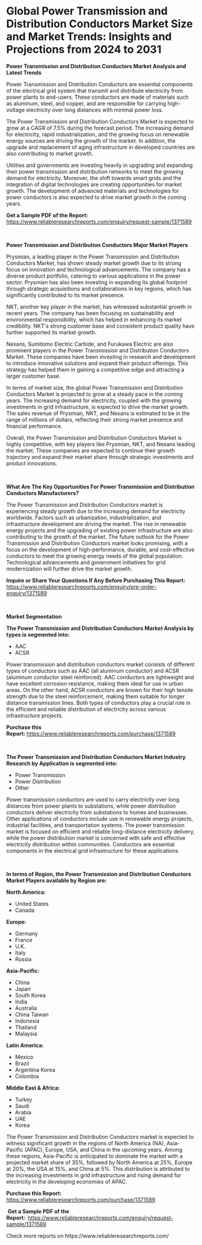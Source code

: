 <p><h1>Global Power Transmission and Distribution Conductors Market Size and Market Trends: Insights and Projections from 2024 to 2031</h1></p><p><strong>Power Transmission and Distribution Conductors Market Analysis and Latest Trends</strong></p>
<p><p>Power Transmission and Distribution Conductors are essential components of the electrical grid system that transmit and distribute electricity from power plants to end-users. These conductors are made of materials such as aluminum, steel, and copper, and are responsible for carrying high-voltage electricity over long distances with minimal power loss.</p><p>The Power Transmission and Distribution Conductors Market is expected to grow at a CAGR of 7.5% during the forecast period. The increasing demand for electricity, rapid industrialization, and the growing focus on renewable energy sources are driving the growth of the market. In addition, the upgrade and replacement of aging infrastructure in developed countries are also contributing to market growth.</p><p>Utilities and governments are investing heavily in upgrading and expanding their power transmission and distribution networks to meet the growing demand for electricity. Moreover, the shift towards smart grids and the integration of digital technologies are creating opportunities for market growth. The development of advanced materials and technologies for power conductors is also expected to drive market growth in the coming years.</p></p>
<p><strong>Get a Sample PDF of the Report:&nbsp;</strong> <a href="https://www.reliableresearchreports.com/enquiry/request-sample/1371589">https://www.reliableresearchreports.com/enquiry/request-sample/1371589</a></p>
<p>&nbsp;</p>
<p><strong>Power Transmission and Distribution Conductors Major Market Players</strong></p>
<p><p>Prysmian, a leading player in the Power Transmission and Distribution Conductors Market, has shown steady market growth due to its strong focus on innovation and technological advancements. The company has a diverse product portfolio, catering to various applications in the power sector. Prysmian has also been investing in expanding its global footprint through strategic acquisitions and collaborations in key regions, which has significantly contributed to its market presence.</p><p>NKT, another key player in the market, has witnessed substantial growth in recent years. The company has been focusing on sustainability and environmental responsibility, which has helped in enhancing its market credibility. NKT's strong customer base and consistent product quality have further supported its market growth.</p><p>Nexans, Sumitomo Electric Carbide, and Furukawa Electric are also prominent players in the Power Transmission and Distribution Conductors Market. These companies have been investing in research and development to introduce innovative solutions and expand their product offerings. This strategy has helped them in gaining a competitive edge and attracting a larger customer base.</p><p>In terms of market size, the global Power Transmission and Distribution Conductors Market is projected to grow at a steady pace in the coming years. The increasing demand for electricity, coupled with the growing investments in grid infrastructure, is expected to drive the market growth. The sales revenue of Prysmian, NKT, and Nexans is estimated to be in the range of millions of dollars, reflecting their strong market presence and financial performance.</p><p>Overall, the Power Transmission and Distribution Conductors Market is highly competitive, with key players like Prysmian, NKT, and Nexans leading the market. These companies are expected to continue their growth trajectory and expand their market share through strategic investments and product innovations.</p></p>
<p>&nbsp;</p>
<p><strong>What Are The Key Opportunities For Power Transmission and Distribution Conductors Manufacturers?</strong></p>
<p><p>The Power Transmission and Distribution Conductors market is experiencing steady growth due to the increasing demand for electricity worldwide. Factors such as urbanization, industrialization, and infrastructure development are driving the market. The rise in renewable energy projects and the upgrading of existing power infrastructure are also contributing to the growth of the market. The future outlook for the Power Transmission and Distribution Conductors market looks promising, with a focus on the development of high-performance, durable, and cost-effective conductors to meet the growing energy needs of the global population. Technological advancements and government initiatives for grid modernization will further drive the market growth.</p></p>
<p><strong>Inquire or Share Your Questions If Any Before Purchasing This Report:</strong> <a href="https://www.reliableresearchreports.com/enquiry/pre-order-enquiry/1371589">https://www.reliableresearchreports.com/enquiry/pre-order-enquiry/1371589</a></p>
<p>&nbsp;</p>
<p><strong>Market Segmentation</strong></p>
<p><strong>The Power Transmission and Distribution Conductors Market Analysis by types is segmented into:</strong></p>
<p><ul><li>AAC</li><li>ACSR</li></ul></p>
<p><p>Power transmission and distribution conductors market consists of different types of conductors such as AAC (all aluminum conductor) and ACSR (aluminum conductor steel reinforced). AAC conductors are lightweight and have excellent corrosion resistance, making them ideal for use in urban areas. On the other hand, ACSR conductors are known for their high tensile strength due to the steel reinforcement, making them suitable for longer distance transmission lines. Both types of conductors play a crucial role in the efficient and reliable distribution of electricity across various infrastructure projects.</p></p>
<p><strong>Purchase this Report:&nbsp;</strong><a href="https://www.reliableresearchreports.com/purchase/1371589">https://www.reliableresearchreports.com/purchase/1371589</a></p>
<p>&nbsp;</p>
<p><strong>The Power Transmission and Distribution Conductors Market Industry Research by Application is segmented into:</strong></p>
<p><ul><li>Power Transmission</li><li>Power Distribution</li><li>Other</li></ul></p>
<p><p>Power transmission conductors are used to carry electricity over long distances from power plants to substations, while power distribution conductors deliver electricity from substations to homes and businesses. Other applications of conductors include use in renewable energy projects, industrial facilities, and transportation systems. The power transmission market is focused on efficient and reliable long-distance electricity delivery, while the power distribution market is concerned with safe and effective electricity distribution within communities. Conductors are essential components in the electrical grid infrastructure for these applications.</p></p>
<p>&nbsp;</p>
<p><strong>In terms of Region, the Power Transmission and Distribution Conductors Market Players available by Region are:</strong></p>
<p>
    <p> <strong> North America: </strong>
        <ul>
            <li>United States</li>
            <li>Canada</li>
        </ul>
        </p> 
    <p> <strong> Europe: </strong>
        <ul>
            <li>Germany</li>
            <li>France</li>
            <li>U.K.</li>
            <li>Italy</li>
            <li>Russia</li>
        </ul>
        </p> 
    <p> <strong> Asia-Pacific: </strong>
        <ul>
            <li>China</li>
            <li>Japan</li>
            <li>South Korea</li>
            <li>India</li>
            <li>Australia</li>
            <li>China Taiwan</li>
            <li>Indonesia</li>
            <li>Thailand</li>
            <li>Malaysia</li>
        </ul>
        </p> 
    <p> <strong> Latin America: </strong>
        <ul>
            <li>Mexico</li>
            <li>Brazil</li>
            <li>Argentina Korea</li>
            <li>Colombia</li>
        </ul>
        </p> 
    <p> <strong> Middle East & Africa: </strong>
        <ul>
            <li>Turkey</li>
            <li>Saudi</li>
            <li>Arabia</li>
            <li>UAE</li>
            <li>Korea</li>
        </ul>
    </p>
    </p>
<p><p>The Power Transmission and Distribution Conductors market is expected to witness significant growth in the regions of North America (NA), Asia-Pacific (APAC), Europe, USA, and China in the upcoming years. Among these regions, Asia-Pacific is anticipated to dominate the market with a projected market share of 35%, followed by North America at 25%, Europe at 20%, the USA at 15%, and China at 5%. This distribution is attributed to the increasing investments in grid infrastructure and rising demand for electricity in the developing economies of APAC.</p></p>
<p><strong>Purchase this Report: </strong><a href="https://www.reliableresearchreports.com/purchase/1371589">https://www.reliableresearchreports.com/purchase/1371589</a></p>
<p>&nbsp;<strong>Get a Sample PDF of the Report:&nbsp;&nbsp;</strong><a href="https://www.reliableresearchreports.com/enquiry/request-sample/1371589">https://www.reliableresearchreports.com/enquiry/request-sample/1371589</a></p>
<p><strong></strong></p>
<p>Check more reports on https://www.reliableresearchreports.com/</p>
